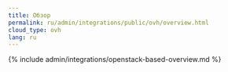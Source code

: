 ```yaml
---
title: Обзор
permalink: ru/admin/integrations/public/ovh/overview.html
cloud_type: ovh
lang: ru
---
```


{% include admin/integrations/openstack-based-overview.md %}
